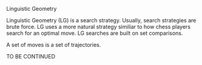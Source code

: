 Linguistic Geometry

Linguistic Geometry (LG) is a search strategy. Usually, search strategies
are brute force. LG uses a more natural strategy similiar to how chess
players search for an optimal move. LG searches are built on set comparisons.

A set of moves is a set of trajectories. 


TO BE CONTINUED
